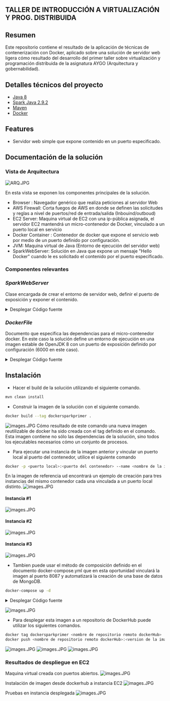 ## TALLER DE INTRODUCCIÓN A VIRTUALIZACIÓN Y PROG. DISTRIBUIDA

## Resumen
Este repositorio contiene el resultado de la aplicación de técnicas de contenerización con Docker, aplicado sobre una solución de servidor web ligera cómo resultado del desarrollo del primer taller sobre virtualización y programación distribuida de la asignatura AYGO (Arquitectura y gobernabilidad). 

## Detalles técnicos del proyecto
- [Java 8](https://www.oracle.com/co/java/technologies/javase/javase8-archive-downloads.html)
- [Spark Java 2.9.2](https://mvnrepository.com/artifact/com.sparkjava/spark-core/2.9.2)
- [Maven](https://maven.apache.org/) 
- [Docker](https://www.docker.com/)

## Features 
- Servidor web simple que expone contenido en un puerto especificado. 

## Documentación de la solución

### Vista de Arquitectura
![ARQ.JPG](Resources/aws.jpg)

En esta vista se exponen los componentes principales de la solución. 
- Browser : Navegador genérico que realiza peticiones al servidor Web
- AWS Firewall: Corta fuegos de AWS en donde se definen las solicitudes y reglas a nivel de puertos/red de entrada/salida (Inbouind/outboud)
- EC2 Server: Maquina virtual de EC2 con una ip-pública asignada, el servidor EC2 mantendrá un micro-contenedor de Docker, vinculado a un puerto local en servicio
- Docker Container : Contenedor de docker que expone el servicio web por medio de un puerto definido por configuración. 
- JVM: Maquina virtual de Java (Entorno de ejecución del servidor web)
- SparkWebServer: Solución en Java que expone un mensaje "Hello Docker" cuando le es solicitado el contenido por el puerto especificado. 

### Componentes relevantes

### *SparkWebServer*
Clase encargada de crear el entorno de servidor web, definir el puerto de exposición y exponer el contenido. 
<details><summary>Desplegar Código fuente</summary>
<p>

#### Encontrado en main/java/SparkWebServer.java

```java

import static spark.Spark.*;

public class SparkWebServer {

    public static void main(String... args){
        port(getPort());
        get("hello", (req,res) -> "Hello Docker!");
    }

    private static int getPort() {
        if (System.getenv("PORT") != null) {
            return Integer.parseInt(System.getenv("PORT"));
        }
        return 4567;
    }

}
```
</details></p>


### *DockerFile*
Documento que especifica las dependencias para el micro-contenedor docker. En este caso la solución define un entorno de ejecución en una imagen estable de OpenJDK 8 con un puerto de exposición definido por configuración (6000 en este caso).  
<details><summary>Desplegar Código fuente</summary>
<p>

#### Encontrado en DockerFile

```

FROM openjdk:8
LABEL authors="sebas"

WORKDIR /usrapp/bin

ENV PORT 6000

COPY /target/classes /usrapp/bin/classes
COPY /target/dependency /usrapp/bin/dependency

CMD ["java","-cp","./classes:./dependency/*","SparkWebServer"]
```
</details></p>

## Instalación 
- Hacer el build de la solución utilizando el siguiente comando. 
```bash 
mvn clean install
```

- Construir la imagen de la solución con el siguiente comando.
```bash 
docker build --tag dockersparkprimer .
```
![images.JPG](Resources/dockerTag.PNG)
Cómo resultado de este comando una nueva imagen reutilizable de docker ha sido creada con el tag definido en el comando.
Esta imagen contiene no sólo las dependencias de la solución, sino todos los ejecutables necesarios cómo un conjunto de procesos. 

- Para ejecutar una instancia de la imagen anterior y vincular un puerto local al puerto del contenedor, utilice el siguiente comando 
```bash 
docker -p <puerto local>:<puerto del contenedor> --name <nombre de la instancia> <nombre de la imagen>
```
En la imagen de referencia ud encontrará un ejemplo de creación para tres instancias del mismo contenedor cada una vinculada a un puerto local distinto.
![images.JPG](Resources/imageBuild.PNG)
#### Instancia #1 
![images.JPG](Resources/instance1.PNG)
#### Instancia #2
![images.JPG](Resources/instance2.PNG)
#### Instancia #3
![images.JPG](Resources/instance3.PNG)

- Tambien puede usar el método de composición definido en el documento docker-compose.yml que en esta oportunidad vinculará la imagen al puerto 8087 y automatizará la creación de una base de datos de MongoDB. 
```bash 
docker-compose up -d
```
<details><summary>Desplegar Código fuente</summary>
<p>

#### Encontrado en DockerFile

```

version: '2'

services:
  web:
    build:
      context: .
      dockerfile: Dockerfile
    container_name: web
    ports:
      - "8087:6000"
  db:
    image: mongo:3.6.1
    container_name: db
    volumes:
      - mongodb:/data/db
      - mongodb_config:/data/configdb
    ports:
      - 27017:27017
    command: mongod

volumes:
  mongodb:
  mongodb_config:
```
</details></p>

![images.JPG](Resources/dockerHub.PNG)

- Para desplegar esta imagen a un repositorio de DockerHub puede utilizar los siguientes comandos. 
```bash 
docker tag dockersparkprimer <nombre de repositorio remoto dockerHub>
docker push <nombre de repositorio remoto dockerHub>:<version de la imagen a desplegar>
```

![images.JPG](Resources/imagesSummary2.PNG)
![images.JPG](Resources/images.PNG)
![images.JPG](Resources/dockerHub-2.PNG)

### Resultados de despliegue en EC2

Maquina virtual creada con puertos abiertos.
![images.JPG](Resources/EC2Instance.PNG)

Instalación de imagen desde dockerhub a instancia EC2
![images.JPG](Resources/dockerEc2.PNG)

Pruebas en instancia desplegada
![images.JPG](Resources/dockerDeployed.PNG)


